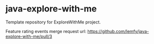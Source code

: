 # java-explore-with-me
Template repository for ExploreWithMe project.

Feature rating events merge request url:
https://github.com/lemfy/java-explore-with-me/pull/3